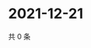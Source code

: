# 2021-12-21

共 0 条

<!-- BEGIN WEIBO -->
<!-- 最后更新时间 Tue Dec 21 2021 03:12:18 GMT+0800 (China Standard Time) -->

<!-- END WEIBO -->
